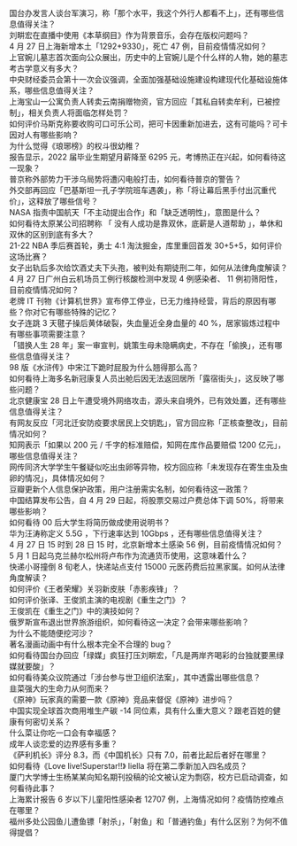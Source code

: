 国台办发言人谈台军演习，称「那个水平，我这个外行人都看不上」，还有哪些信息值得关注？  
刘畊宏在直播中使用《本草纲目》作为背景音乐，会存在版权问题吗？  
4 月 27 日上海新增本土「1292+9330」，死亡 47 例，目前疫情情况如何？  
上官婉儿墓志首次面向公众展出，历史中的上官婉儿是个什么样的人物，她的墓志考古学意义有多大？  
中央财经委员会第十一次会议强调，全面加强基础设施建设构建现代化基础设施体系，哪些信息值得关注？  
上海宝山一公寓负责人转卖云南捐赠物资，官方回应「其私自转卖牟利，已被控制」，相关负责人将面临怎样处罚？  
如何评价马斯克称要收购可口可乐公司，把可卡因重新加进去，这有可能吗？可卡因对人有哪些影响？  
为什么觉得《琅琊榜》的权斗很幼稚？  
报告显示，2022 届毕业生期望月薪降至 6295 元，考博热正在兴起，如何看待这一现象？  
普京称外部势力干涉乌局势将遭闪电般打击，如何看待普京的警告？  
外交部再回应「巴基斯坦一孔子学院班车遇袭」，称「将让幕后黑手付出沉重代价」，这释放了哪些信号？  
NASA 指责中国航天「不主动提出合作」和「缺乏透明性」，意图是什么？  
如何看待太原某公司招聘称 「 没有人成功是靠双休，底薪是人道帮助 」，单休和双休的区别到底有多大？  
21-22 NBA 季后赛首轮，勇士 4:1 淘汰掘金，库里重回首发 30+5+5，如何评价这场比赛？  
女子出轨后多次给饮酒丈夫下头孢，被判处有期徒刑二年，如何从法律角度解读？  
4 月 27 日广州白云机场员工例行核酸检测中发现 4 例感染者、 11 例初筛阳性，目前疫情情况如何？  
老牌 IT 刊物《计算机世界》宣布停工停业，已无力维持经营，背后的原因有哪些？你对它有哪些特殊的记忆？  
女子连跳 3 天毽子操后黄体破裂，失血量近全身血量的 40 %，居家锻炼过程中有哪些事项需要注意？  
「错换人生 28 年」案一审宣判，姚策生母未隐瞒病史，不存在「偷换」，还有哪些信息值得关注？  
98 版《水浒传》中宋江下跪时屁股为什么翘得那么高？  
如何看待上海多名新冠康复人员出舱后因无法返回居所「露宿街头」，这反映了哪些问题？  
北京健康宝 28 日上午遭受境外网络攻击，源头来自境外，已有效处置，还有哪些信息值得关注？  
有网友反应「河北迁安防疫要求居民上交钥匙」，官方回应称「正核查整改」，目前情况如何？  
知网表示「如果以 200 元 / 千字的标准赔偿，知网在库作品要赔偿 1200 亿元」，哪些信息值得关注？  
网传同济大学学生午餐疑似吃出虫卵等异物，校方回应称「未发现存在寄生虫及虫卵的情况」，具体情况如何？  
豆瓣更新个人信息保护政策，用户注册需实名制，如何看待这一政策？  
中国结算发布公告，自 4 月 29 日起，将股票交易过户费总体下调 50%，将带来哪些影响？  
如何看待 00 后大学生将简历做成使用说明书？  
华为汪涛称定义 5.5G ，下行速率达到 10Gbps ，还有哪些信息值得关注？  
4 月 27 日 15 时到 28 日 15 时，北京新增本土感染 56 例，目前疫情情况如何？  
5 月 1 日起乌克兰赫尔松州将卢布作为流通货币使用，这意味着什么？  
快递小哥撞倒 8 旬老人，快递站点支付 15000 元医药费后拉黑家属。如何从法律角度解读？  
如何评价《王者荣耀》关羽新皮肤「赤影疾锋」？  
如何评价张译、王俊凯主演的电视剧《重生之门》？  
王俊凯在《重生之门》中的演技如何？  
俄罗斯宣布退出世界旅游组织，如何看待这一决定？会带来哪些影响？  
为什么不能随便挖河沙？  
著名漫画动画中有什么根本完全不合理的 bug？  
如何看待国台办回应「绿媒」疯狂打压刘畊宏，「凡是两岸齐喝彩的台独就要黑绿媒就要酸」？  
如何看待美众议院通过「涉台参与世卫组织法案」，其中透露出哪些信息？  
韭菜强大的生命力从何而来？  
《原神》玩家真的需要一款《原神》竞品来督促《原神》进步吗？  
中国实现全球首次商用堆生产碳 -14 同位素，具有什么重大意义？跟老百姓的健康有何密切关系？  
什么菜让你吃一口会有幸福感？  
成年人谈恋爱的边界感有多重？  
《萨利机长》评分 8.3，而《中国机长》只有 7.0，前者比起后者好在哪里？  
如何看待《Love live!Superstar!!》 liella 将在第二季新加入四名成员？  
厦门大学博士生杨某某向知名期刊投稿的论文被认定为剽窃，校方已启动调查，如何看待此事？  
上海累计报告 6 岁以下儿童阳性感染者 12707 例，上海情况如何？疫情防控难点在哪里？  
福州多处公园鱼儿遭鱼镖「射杀」，「射鱼」和「普通钓鱼」有什么区别？为何不值得提倡？  
